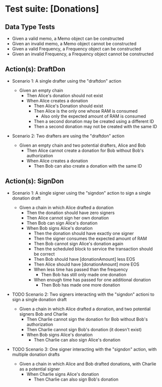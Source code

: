 # Test suite: \[Donations\]

## Data Type Tests
* Given a valid memo, a Memo object can be constructed
* Given an invalid memo, a Memo object cannot be constructed
* Given a valid Frequency, a Frequency object can be constructed
* Given an invalid Frequency, a Frequency object cannot be constructed

## Action(s): DraftDon
* Scenario 1: A single drafter using the \"draftdon\" action
  * Given an empty chain
    * Then Alice's donation should not exist
    * When Alice creates a donation
      * Then Alice's Donation should exist
      * Then Alice is the only one whose RAM is consumed
        * Also only the expected amount of RAM is consumed
      * Then a second donation may be created using a different ID
      * Then a second donation may not be created with the same ID

* Scenario 2: Two drafters are using the \"draftdon\" action
  * Given an empty chain and two potential drafters, Alice and Bob
    * Then Alice cannot create a donation for Bob without Bob's authorization
    * When Alice creates a donation
      * Then Bob can also create a donation with the same ID

## Action(s): SignDon

* Scenario 1: A single signer using the "signdon" action to sign a single donation draft
  * Given a chain in which Alice drafted a donation
    * Then the donation should have zero signers
    * Then Alice cannot sign her own donation
    * Then Bob can sign Alice's donation
    * When Bob signs Alice's donation
      * Then the donation should have exactly one signer
      * Then the signer consumes the expected amount of RAM
      * Then Bob cannot sign Alice's donation again
      * Then the scheduled block to service the transaction should be correct
      * Then Bob should have \[donationAmount\] less EOS
      * Then Alice should have \[donationAmount\] more EOS
      * When less time has passed than the frequency
        * Then Bob has still only made one donation
      * When enough time has passed for one additional donation
        * Then Bob has made one more donation


* TODO Scenario 2: Two signers interacting with the "signdon" actioni to sign a single donation draft
  * Given a chain in which Alice drafted a donation, and two potential signers Bob and Charlie
    * Then Charlie cannot sign the donation for Bob without Bob's authorization
    * Then Charlie cannot sign Bob's donation (it doesn't exist)
    * When Bob signs Alice's donation
      * Then Charlie can also sign Alice's donation

* TODO Scenario 3: One signer interacting with the "signdon" action, with multiple donation drafts
  * Given a chain in which Alice and Bob drafted donations, with Charlie as a potential signer
    * When Charlie signs Alice's donation
      * Then Charlie can also sign Bob's donation

